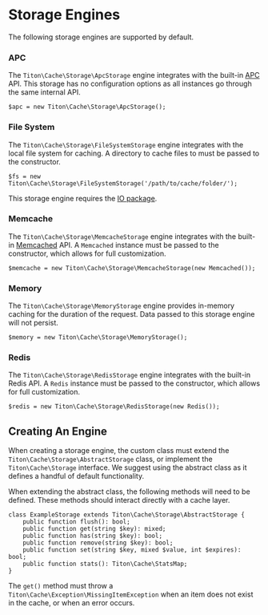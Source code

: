 # Storage Engines #

The following storage engines are supported by default.

### APC ###

The `Titon\Cache\Storage\ApcStorage` engine integrates with the built-in [APC](http://php.net/manual/en/book.apc.php) API. 
This storage has no configuration options as all instances go through the same internal API.

```hack
$apc = new Titon\Cache\Storage\ApcStorage();
```

### File System ###

The `Titon\Cache\Storage\FileSystemStorage` engine integrates with the local file system for caching. 
A directory to cache files to must be passed to the constructor.

```hack
$fs = new Titon\Cache\Storage\FileSystemStorage('/path/to/cache/folder/');
```

<div class="notice is-info">
    This storage engine requires the <a href="../io/index.md">IO package</a>.
</div>

### Memcache ###

The `Titon\Cache\Storage\MemcacheStorage` engine integrates with the built-in [Memcached](http://php.net/manual/en/book.memcached.php) API. 
A `Memcached` instance must be passed to the constructor, which allows for full customization.

```hack
$memcache = new Titon\Cache\Storage\MemcacheStorage(new Memcached());
```

### Memory ###

The `Titon\Cache\Storage\MemoryStorage` engine provides in-memory caching for the duration of the request. 
Data passed to this storage engine will not persist.

```hack
$memory = new Titon\Cache\Storage\MemoryStorage();
```

### Redis ###

The `Titon\Cache\Storage\RedisStorage` engine integrates with the built-in Redis API. 
A `Redis` instance must be passed to the constructor, which allows for full customization.

```hack
$redis = new Titon\Cache\Storage\RedisStorage(new Redis());
```

## Creating An Engine ##

When creating a storage engine, the custom class must extend the `Titon\Cache\Storage\AbstractStorage` class, 
or implement the `Titon\Cache\Storage` interface. We suggest using the abstract class as it defines a handful of 
default functionality.

When extending the abstract class, the following methods will need to be defined. 
These methods should interact directly with a cache layer.

```hack
class ExampleStorage extends Titon\Cache\Storage\AbstractStorage {
    public function flush(): bool;
    public function get(string $key): mixed;
    public function has(string $key): bool;
    public function remove(string $key): bool;
    public function set(string $key, mixed $value, int $expires): bool;
    public function stats(): Titon\Cache\StatsMap;
}
```

<div class="notice is-warning">
    The <code>get()</code> method must throw a <code>Titon\Cache\Exception\MissingItemException</code> 
    when an item does not exist in the cache, or when an error occurs.
</div>
